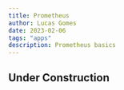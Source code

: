 ```yaml
---
title: Prometheus
author: Lucas Gomes
date: 2023-02-06
tags: "apps"
description: Prometheus basics
---
```



## Under Construction
